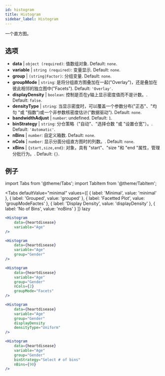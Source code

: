 ```yaml
---
id: histogram
title: Histogram
sidebar_label: Histogram
---
```


一个直方图。

## 选项

* __data__ | `object (required)`: 值数组对象. Default: `none`.
* __variable__ | `string (required)`: 变量显示. Default: `none`.
* __group__ | `(string|Factor)`: 分组变量. Default: `none`.
* __groupMode__ | `string`: 是将分组直方图叠加在一起("Overlay")，还是叠加在彼此相邻的独立图中("Facets"). Default: `'Overlay'`.
* __displayDensity__ | `boolean`: 控制是否在y轴上显示密度值而不是计数。. Default: `false`.
* __densityType__ | `string`: 当显示密度时，可以覆盖一个参数分布("正态"、"均匀 "或 "指数")或一个非参数核密度估计("数据驱动"). Default: `none`.
* __bandwidthAdjust__ | `number`: undefined. Default: `1`.
* __binStrategy__ | `string`: 分仓策略（"自动"、"选择仓数 "或 "设置仓宽"）。. Default: `'Automatic'`.
* __nBins__ | `number`: 自定义箱数. Default: `none`.
* __nCols__ | `number`: 显示分面分组直方图时的列数。. Default: `none`.
* __xBins__ | `{start,size,end}`: 对象，具有 "start"、"size "和 "end "属性，管理分批行为。. Default: `{}`.


## 例子

import Tabs from '@theme/Tabs';
import TabItem from '@theme/TabItem';

<Tabs
    defaultValue="minimal"
    values={[
        { label: 'Minimal', value: 'minimal' },
        { label: 'Grouped', value: 'grouped' },
        { label: 'Facetted Plot', value: 'groupModeFactes' },
        { label: 'Display Density', value: 'displayDensity' },
        { label: 'No of Bins', value: 'noBins' }
    ]}
    lazy
>

<TabItem value="minimal">

```jsx live
<Histogram 
    data={heartdisease} 
    variable="Age"
/>
```

</TabItem>

<TabItem value="grouped">

```jsx live
<Histogram 
    data={heartdisease} 
    variable="Age"
    group="Gender"
/>
```

</TabItem>

<TabItem value="groupModeFactes">

```jsx live
<Histogram 
    data={heartdisease} 
    variable="Age"
    group="Gender"
    nCols={2}
    groupMode="Facets"
/>
```

</TabItem>

<TabItem value="displayDensity">

```jsx live
<Histogram 
    data={heartdisease} 
    variable="Age"
    group="Gender"
    displayDensity 
    densityType="Uniform"
/>
```

</TabItem>

<TabItem value="noBins">

```jsx live
<Histogram 
    data={heartdisease} 
    variable="Age"
    group="Gender"
    binStrategy="Select # of bins"
    nBins={90}
/>
```

</TabItem>

</Tabs>
